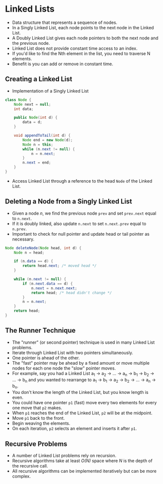 # Linked Lists
- Data structure that represents a sequence of nodes.
- In a Singly Linked List, each node points to the next node in the Linked List.
- A Doubly Linked List gives each node pointers to both the next node and the previous node.
- Linked List does not provide constant time access to an index.
- If you'd like to find the Nth element in the list, you need to traverse N elements.
- Benefit is you can add or remove in constant time.

## Creating a Linked List
- Implementation of a Singly Linked List
```java
class Node {
    Node next = null;
    int data;

    public Node(int d) {
        data = d;
    }

    void appendToTail(int d) {
        Node end = new Node(d);
        Node n = this;
        while (n.next != null) {
            n = n.next;
        }
        n.next = end;
    }
}
```
- Access Linked List through a reference to the head `Node` of the Linked List.

## Deleting a Node from a Singly Linked List
- Given a node *n*, we find the previous node `prev` and set `prev.next` equal to `n.next`.
- If it is doubly linked, also update `n.next` to set `n.next.prev` equal to `n.prev`.
- Important to check for null pointer and update head or tail pointer as necessary.
```java
Node deleteNode(Node head, int d) {
    Node n = head;

    if (n.data == d) {
        return head.next; /* moved head */
    }

    while (n.next != null) {
        if (n.next.data == d) {
            n.next = n.next.next;
            return head; /* head didn't change */
        }
        n = n.next;
    }
    return head;
}
```

## The Runner Technique
- The "runner" (or second pointer) technique is used in many Linked List problems.
- Iterate through Linked List with two pointers simultaneously.
- One pointer is ahead of the other.
- The "fast" pointer may be ahead by a fixed amount or move multiple nodes for each one node the "slow" pointer moves.
- For example, say you had a Linked List a<sub>1</sub> -> a<sub>2</sub> -> ... -> a<sub>n</sub> -> b<sub>1</sub> -> b<sub>2</sub> -> ... -> b<sub>n</sub> and you wanted to rearrange to a<sub>1</sub> -> b<sub>1</sub> -> a<sub>2</sub> -> b<sub>2</sub> -> ... -> a<sub>n</sub> -> b<sub>n</sub>.
- You don't know the length of the Linked List, but you know length is even.
- You could have one pointer `p1` (fast) move every two elements for every one move that `p2` makes.
- When `p1` reaches the end of the Linked List, `p2` will be at the midpoint.
- Move `p1` back to the front.
- Begin weaving the elements.
- On each iteration, `p2` selects an element and inserts it after `p1`.

## Recursive Problems
- A number of Linked List problems rely on recursion.
- Recursive algorithms take at least *O(N)* space where *N* is the depth of the recursive call.
- All recursive algorithms can be implemented iteratively but can be more complex.